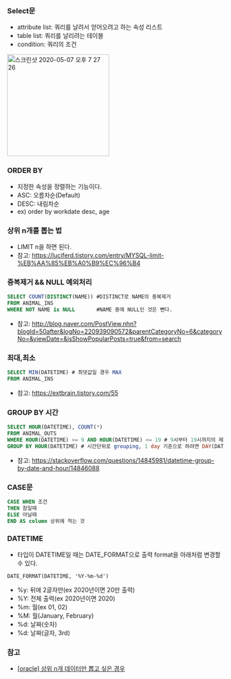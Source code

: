 ### Select문

- attribute list: 쿼리를 날려서 얻어오려고 하는 속성 리스트
- table list: 쿼리를 날리려는 테이블
- condition: 쿼리의 조건
<img width="237" alt="스크린샷 2020-05-07 오후 7 27 26" src="https://user-images.githubusercontent.com/26040955/81284214-ca332680-9098-11ea-9efc-8767ef18f1fc.png">

### ORDER BY

- 지정한 속성을 정렬하는 기능이다.
- ASC: 오름차순(Default)
- DESC: 내림차순
- ex) order by workdate desc, age

### 상위 n개를 뽑는 법
- LIMIT n을 하면 된다.
- 참고: https://luciferd.tistory.com/entry/MYSQL-limit-%EB%AA%85%EB%A0%B9%EC%96%B4

### 중복제거 && NULL 예외처리

```sql
SELECT COUNT(DISTINCT(NAME)) #DISTINCT로 NAME의 중복제거
FROM ANIMAL_INS
WHERE NOT NAME is NULL       #NAME 중에 NULL인 것은 뺀다.
```

- 참고: http://blog.naver.com/PostView.nhn?blogId=50after&logNo=220939090572&parentCategoryNo=6&categoryNo=&viewDate=&isShowPopularPosts=true&from=search

### 최대,최소

```sql
SELECT MIN(DATETIME) # 최댓값일 경우 MAX
FROM ANIMAL_INS 
```
- 참고: https://extbrain.tistory.com/55

### GROUP BY 시간

```sql
SELECT HOUR(DATETIME), COUNT(*)
FROM ANIMAL_OUTS
WHERE HOUR(DATETIME) >= 9 AND HOUR(DATETIME) <= 19 # 9시부터 19시까지의 제한조건
GROUP BY HOUR(DATETIME) # 시간단위로 grouping, 1 day 기준으로 하려면 DAY(DATETIME)으로 해야함.
```

- 참고: https://stackoverflow.com/questions/14845981/datetime-group-by-date-and-hour/14846088

### CASE문 

```sql
CASE WHEN 조건
THEN 참일때
ELSE 아닐때
END AS column 상위에 적는 것
```

### DATETIME
- 타입이 DATETIME일 때는 DATE_FORMAT으로 출력 format을 아래처럼 변경할 수 있다.
```mysql
DATE_FORMAT(DATETIME, '%Y-%m-%d')
```

- %y: 뒤에 2글자만(ex 2020년이면 20만 출력) 
- %Y: 전체 출력(ex 2020년이면 2020)
- %m: 월(ex 01, 02)
- %M: 월(January, February)
- %d: 날짜(숫자)
- %d: 날짜(글자, 3rd)
  



### 참고
- [[oracle] 상위 n개 데이터만 뽑고 싶은 경우](http://blog.naver.com/PostView.nhn?blogId=nomadgee&logNo=220854618303)
